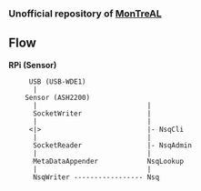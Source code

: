 ### Unofficial repository of [MonTreAL](http://dx.doi.org/10.1007/978-3-319-67008-9_52)

## Flow

**RPi (Sensor)**
```
     USB (USB-WDE1)
      |
    Sensor (ASH2200)
      |                           |
      SocketWriter                |
      |                           |
     <|>                          |- NsqCli
      |                           |
      SocketReader                |- NsqAdmin
      |                           |
      MetaDataAppender            NsqLookup
      |                           |
      NsqWriter ----------------- Nsq
```
